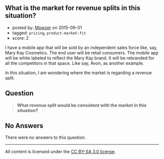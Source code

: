 ## What is the market for revenue splits in this situation?

- posted by: [Mowzer](https://stackexchange.com/users/1803081/mowzer) on 2015-09-01
- tagged: `pricing`, `product-market-fit`
- score: 2

<p>I have a mobile app that will be sold by an independent sales force like, say, Mary Kay Cosmetics. The end user will be retail consumers. The mobile app will be white labeled to reflect the Mary Kay brand. It will be rebranded for all the competitors in that space. Like say, Avon, as another example.</p>

<p>In this situation, I am wondering where the market is regarding a revenue split.</p>

<h2>Question</h2>

<blockquote>
  <p><strong>What revenue split would be consistent with the market in this situation?</strong></p>
</blockquote>


## No Answers

There were no answers to this question.


---

All content is licensed under the [CC BY-SA 3.0 license](https://creativecommons.org/licenses/by-sa/3.0/).
